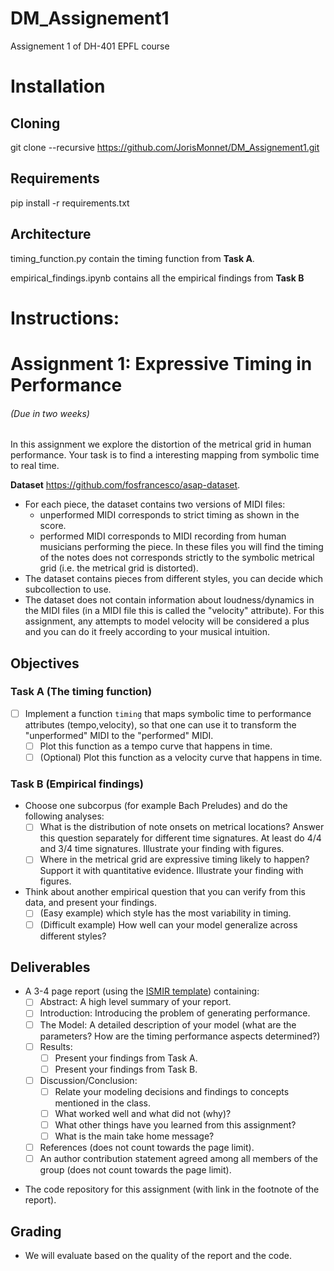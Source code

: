 # DM_Assignement1
Assignement 1 of DH-401 EPFL course

# Installation 

## Cloning

git clone --recursive https://github.com/JorisMonnet/DM_Assignement1.git

## Requirements

pip install -r requirements.txt

## Architecture

timing_function.py contain the timing function from **Task A**.

empirical_findings.ipynb contains all the empirical findings from **Task B**

# Instructions:



<!-- # Group Project 1-3: Expressive performance 

In these three assignments, we apply the concepts learned in the class to generate expressive musical performance (in MIDI format) from symbolic score. 


- (The artistic approach) Students that has an artistic interest might spend more time on exploring how to create performance based on intuition and music theory/analysis and then subjectively reflect on the musical result.  

- (The scientific/engineering approach) Students with math/engineering background might spend more time on rigorous definitions, machine learning/exploratory data analysis, and quantitative evaluation.

Considering that the students are comming from a wide range of background, we welcome both approaches. 
 -->

# Assignment 1: Expressive Timing in Performance
###### (Due in two weeks)


In this assignment we explore the distortion of the metrical grid in human performance. Your task is to find a interesting mapping from symbolic time to real time. 
<!-- Your model should output a MIDI file with performance atributes (timing and dynamics). -->

<!-- Each group will use their model to ouput MIDI performance of Cello Suite No. 1 (BWV 1007) – Prelude. This piece is not in the dataset, but we will provide the symbolic score as well as the "unperformed" MIDI. To make things more fun, we will do an anonymous vote on moodle on which MIDI rendering is the most beautiful (voting result is not part of the assignment evaluation).
 -->

**Dataset**
https://github.com/fosfrancesco/asap-dataset.
- For each piece, the dataset contains two versions of MIDI files: 
    - unperformed MIDI corresponds to strict timing as shown in the score. 
    - performed MIDI corresponds to MIDI recording from human musicians performing the piece. In these files you will find the timing of the notes does not corresponds strictly to the symbolic metrical grid (i.e. the metrical grid is distorted).
- The dataset contains pieces from different styles, you can decide which subcollection to use.
- The dataset does not contain information about loudness/dynamics in the MIDI files (in a MIDI file this is called the "velocity" attribute). For this assignment, any attempts to model velocity will be considered a plus and you can do it freely according to your musical intuition. 

<!-- For this assignment we will only focus on Bach Preludes that have at least one MIDI performance. -->

## Objectives

### Task A (The timing function)

- [ ] Implement a function `timing` that maps symbolic time to performance attributes (tempo,velocity), so that one can use it to transform the "unperformed" MIDI to the "performed" MIDI. 
    - [ ] Plot this function as a tempo curve that happens in time.
    - [ ] (Optional) Plot this function as a velocity curve that happens in time.
<!-- You may model symbolic time as (Bar=2, quarterbeat=4, eighth_beat=1, ... ). Essentially you need to find a way to encode location of "leafs" on a metrical grid (which is a "tree"). -->
    
<!-- - [ ] Implement a function `performed_midi` from MIDI to MIDI where the user can input a function (like `timing`) from symbolic time to performance attributes.  -->



### Task B (Empirical findings)
- Choose one subcorpus (for example Bach Preludes) and do the following analyses:
    - [ ] What is the distribution of note onsets on metrical locations? Answer this question separately for different time signatures. At least do 4/4 and 3/4 time signatures. Illustrate your finding with figures.
    - [ ] Where in the metrical grid are expressive timing likely to happen? Support it with quantitative evidence. Illustrate your finding with figures.
- Think about another empirical question that you can verify from this data, and present your findings.
    - [ ] (Easy example) which style has the most variability in timing.
    - [ ] (Difficult example) How well can your model generalize across different styles?

<!-- 
### Task C (Main Objective)

Generate a MIDI file with expressive performance for the piece Cello Suite No. 1 (BWV 1007) – Prelude.

For this task you can choose any approaches:
- machine learning.
- musically-informed rules.
- freestyle (intuition).
 -->

## Deliverables

- A 3-4 page report (using the [ISMIR template](https://www.overleaf.com/latex/templates/paper-template-for-ismir/qctvwjqfmyzk)) containing:  
    - [ ] Abstract: A high level summary of your report.
    - [ ] Introduction: Introducing the problem of generating performance. 
    - [ ] The Model: A detailed description of your model (what are the parameters? How are the timing performance aspects determined?)
    - [ ] Results:
        - [ ] Present your findings from Task A.
        - [ ] Present your findings from Task B.
        
    - [ ] Discussion/Conclusion:
        - [ ] Relate your modeling decisions and findings to concepts mentioned in the class. 
        - [ ] What worked well and what did not (why)? 
        - [ ] What other things have you learned from this assignment?
        - [ ] What is the main take home message?
    - [ ] References (does not count towards the page limit).
    - [ ] An author contribution statement agreed among all members of the group (does not count towards the page limit).
    
<!-- - The MIDI file from Task C (with link in the footnote of the report). -->
- The code repository for this assignment (with link in the footnote of the report).

## Grading
- We will evaluate based on the quality of the report and the code.
<!-- - We will not grade based on the midi performance in task C.  -->

<!-- 
**Creative tasks:**

- [ ] **Baseline 0**: Performance with fixed velocity and timing.

- [ ] **Baseline 1**: Setting note velocity based on metrical weight.

- [ ] **Listen to the performance, pick one aspect that you want your algorthm to have. How does that translate to the mapping from symbolic score to timing and note velocity?

- [ ] **Read more about Zuckerkandl's "wave" interpretation of meter (Lecture 2). How may one design a function that output timing and dynamics based on the geometry of the wave? For example, experiment with allowing more timing flexibility on the position where the wave has less "momentum".
 
![Screenshot 2024-03-08 at 13.52.37](https://hackmd.io/_uploads/rkJ8qFdpa.png)

**Empirical questions:**

Use Music21 to load the midi file and think about the following:

- [ ] Which metrical position are accented the most? Does the distribution matches with traditional music theoretical claims. 
- [ ] Where in the metricial grid do expressive timing likely to happen? Support it with quantitative evidence.
- [ ] Think about another emperical question that you can verify from this data, and present your findings.
- [ ] Think about one way to define a MIDI performance model that can be trained from the data, and express it in mathematical forms. 


 -->

